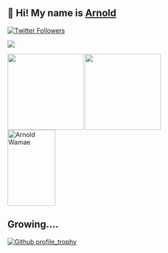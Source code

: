 ## 🦒 Hi! My name is [Arnold](https://twitter.com/wamae_arnold)

<p>
  <a href="https://twitter.com/wamae_arnold">
    <img alt="Twitter Followers" src="https://img.shields.io/twitter/follow/wamae_arnold?style=for-the-badge&logo=twitter&color=00ACEE">
  </a>
</p>

![](https://komarev.com/ghpvc/?username=arnoldnicole&label=🪟)

<div>
  <img height="170" align="left" src="https://github-readme-stats.vercel.app/api?username=ArnoldNicole&show_icons=true&theme=radical" />
  <img height="170" align="" src="https://github-readme-stats.vercel.app/api/top-langs/?username=ArnoldNicole&layout=compact&title_color=fff&text_color=fff&bg_color=151515" />
  <img height="170" align="center" width="46%" src="https://streak-stats.demolab.com/?user=ArnoldNicole&theme=light" alt="Arnold Wamae" />
</div>

<div>

## Growing....

</div>

[![Github profile_trophy](https://github-profile-trophy.vercel.app/?username=ArnoldNicole&theme=dracula&row=2&column=4&margin-h=15&margin-w=15)](https://github.com/ryo-ma/github-profile-trophy)

<!--
**ArnoldNicole/ArnoldNicole** is a ✨ _special_ ✨ repository because its `README.md` (this file) appears on your GitHub profile.

Here are some ideas to get you started:
### Hi there 👋
- 🔭 I’m currently working on ...
- 🌱 I’m currently learning ...
- 👯 I’m looking to collaborate on ...
- 🤔 I’m looking for help with ...
- 💬 Ask me about ...
- 📫 How to reach me: ...
- 😄 Pronouns: ...
- ⚡ Fun fact: ...
![visitors](https://visitor-badge.glitch.me/badge?page_id=ArnoldNicole.ArnoldNicole&label=🪟❤️) 
-->
